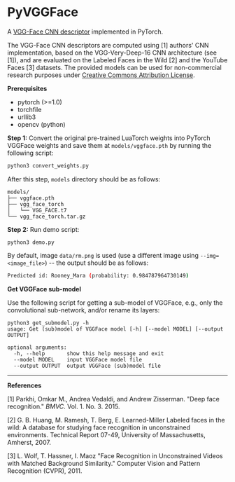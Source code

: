 # PyVGGFace 

A [VGG-Face CNN descriptor](http://www.robots.ox.ac.uk/~vgg/software/vgg_face/) implemented in PyTorch. 

The VGG-Face CNN descriptors are computed using [1] authors' CNN implementation, based on the VGG-Very-Deep-16 CNN architecture (see [1]), and are evaluated on the Labeled Faces in the Wild [2] and the YouTube Faces  [3] datasets. The provided models can be used for non-commercial research purposes under  [Creative Commons Attribution License](http://creativecommons.org/licenses/by-nc/4.0/). 

**Prerequisites**

- pytorch (>=1.0) 
- torchfile
- urllib3
- opencv (python)



**Step 1:** Convert the original pre-trained LuaTorch weights into PyTorch VGGFace weights and save them at `models/vggface.pth` by running the following script:

~~~bash
python3 convert_weights.py 
~~~

After this step, `models` directory should be as follows:

~~~
models/
├── vggface.pth
├── vgg_face_torch
│   └── VGG_FACE.t7
└── vgg_face_torch.tar.gz
~~~



**Step 2:** Run demo script:

~~~
python3 demo.py 
~~~

By default, image `data/rm.png` is used (use a different image using `--img=<image_file>`) -- the output should be as follows:

~~~bash
Predicted id: Rooney_Mara (probability: 0.984787964730149)
~~~



**Get VGGFace sub-model**

Use the following script for getting a sub-model of VGGFace, e.g., only the convolutional sub-network, and/or rename its layers:

~~~
python3 get_submodel.py -h
usage: Get (sub)model of VGGFace model [-h] [--model MODEL] [--output OUTPUT]

optional arguments:
  -h, --help       show this help message and exit
  --model MODEL    input VGGFace model file
  --output OUTPUT  output VGGFace (sub)model file
~~~



------

**References**

[1] Parkhi, Omkar M., Andrea Vedaldi, and Andrew Zisserman. "Deep face recognition." *BMVC*. Vol. 1. No. 3. 2015.

 [2] G. B. Huang, M. Ramesh, T. Berg, E. Learned-Miller Labeled faces in the wild: A database for studying face recognition in unconstrained environments. Technical Report 07-49, University of Massachusetts, Amherst, 2007.                   

 [3] L. Wolf, T. Hassner, I. Maoz "Face Recognition in Unconstrained Videos with Matched Background Similarity." Computer Vision and Pattern Recognition (CVPR), 2011.     

